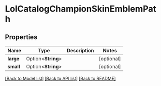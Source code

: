 # LolCatalogChampionSkinEmblemPath

## Properties

Name | Type | Description | Notes
------------ | ------------- | ------------- | -------------
**large** | Option<**String**> |  | [optional]
**small** | Option<**String**> |  | [optional]

[[Back to Model list]](../README.md#documentation-for-models) [[Back to API list]](../README.md#documentation-for-api-endpoints) [[Back to README]](../README.md)



